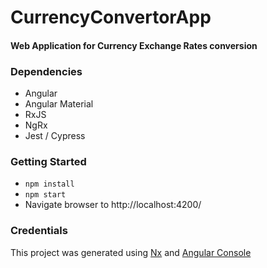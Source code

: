 # CurrencyConvertorApp
#### Web Application for Currency Exchange Rates conversion

### Dependencies
* Angular
* Angular Material
* RxJS
* NgRx
* Jest / Cypress

### Getting Started
* `npm install`
* `npm start`
* Navigate browser to http://localhost:4200/

### Credentials
This project was generated using [Nx](https://nx.dev) and [Angular Console](https://angularconsole.com/)
